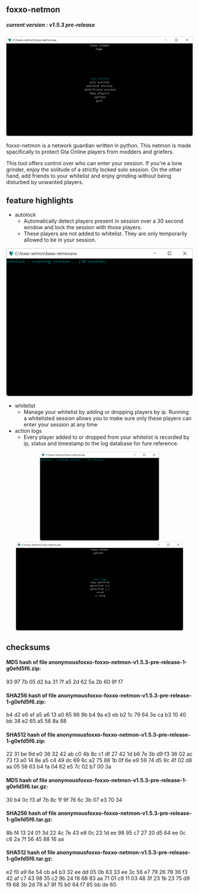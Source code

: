 ## foxxo-netmon
##### current version : v1.5.3 pre-release
<div align="center">
  <img src="assets/img/foxxo-netmon-home.png"/>
</div>

foxxo-netmon is a network guardian written in python. This netmon is made spacifically to protect Gta Online players from modders and griefers. 

This tool offers control over who can enter your session. If you're a lone grinder, enjoy the solitude of a strictly locked solo session. On the other hand, add friends to your whitelist and enjoy grinding without being disturbed by unwanted players.

## feature highlights
- autolock
  - Automatically detect players present in session over a 30 second window and lock the session with those players.
  - These players are not added to whitelist. They are only temporarily allowed to be in your session. 
<div float="left" align="left">
  <img src="assets/img/foxxo-netmon-autolock.png" height="400"/>
</div>

- whitelist
  - Manage your whitelist by adding or dropping players by ip. Running a whitelisted session allows you to make sure only these players can enter your session at any time  
- action logs
  - Every player added to or dropped from your whitelist is recorded by ip, status and timestamp to the log database for fure reference. 
<div float="left" align="center">
  <img src="assets/img/foxxo-netmon-autolock.png" height="240"/>
  <img src="assets/img/foxxo-netmon-options.png" height="240"/>
</div>


## checksums

#### MD5 hash of file anonymousfoxxo-foxxo-netmon-v1.5.3-pre-release-1-g0efd5f6.zip:
93 97 7b 05 d2 ba 31 7f a5 2d 62 5a 2b 60 9f f7

#### SHA256 hash of file anonymousfoxxo-foxxo-netmon-v1.5.3-pre-release-1-g0efd5f6.zip:
b4 d2 e6 ef a5 a6 13 a0 65 96 9b b4 9a e3 eb b2 1c 79 64 3e ca b3 10 40 bb 38 e2 65 a5 56 8a 88

#### SHA512 hash of file anonymousfoxxo-foxxo-netmon-v1.5.3-pre-release-1-g0efd5f6.zip:
22 31 be 9d e0 36 32 42 ab c0 4b 8c c1 df 27 42 1d b6 7e 3b d9 f3 36 02 ac 73 f3 a0 14 8e a5 c4 49 dc 69 6c a2 75 88 1b 0f 6e e9 59 74 d5 9c 4f 02 d8 aa 05 58 63 b4 fa 04 62 e5 7c 02 b7 00 3a

#### MD5 hash of file anonymousfoxxo-foxxo-netmon-v1.5.3-pre-release-1-g0efd5f6.tar.gz:
30 b4 0c f3 af 7b 8c 1f 9f 76 6c 3b 07 e3 70 34

#### SHA256 hash of file anonymousfoxxo-foxxo-netmon-v1.5.3-pre-release-1-g0efd5f6.tar.gz:
8b f4 13 24 01 3d 22 4c 7e 43 e8 0c 23 1d ee 98 95 c7 27 20 d5 64 ee 0c c6 2a 7f 56 45 88 16 aa

#### SHA512 hash of file anonymousfoxxo-foxxo-netmon-v1.5.3-pre-release-1-g0efd5f6.tar.gz:
e2 f0 a9 6e 54 cb a4 b3 32 ee dd 05 0b 63 33 ee 3c 56 e7 79 26 79 36 f3 42 af c7 43 98 35 c2 9b 24 f8 68 83 aa 71 01 c9 11 03 48 3f 23 1b 23 75 d9 f9 68 3b 2d 78 a7 8f 15 b0 64 f7 85 bb de 60
